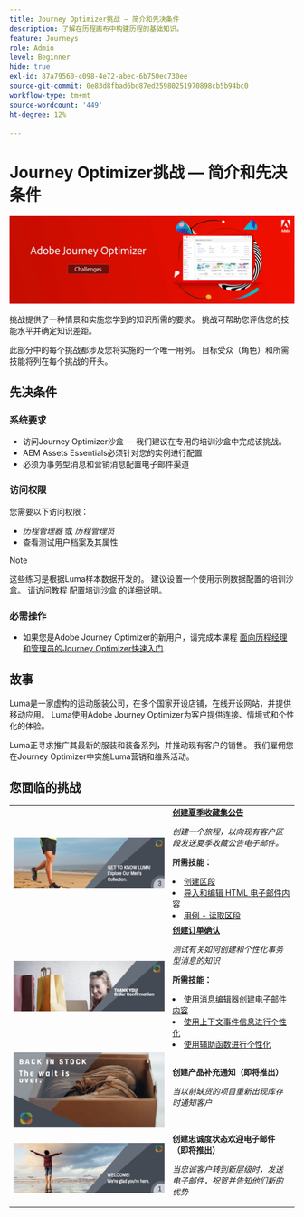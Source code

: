```yaml
---
title: Journey Optimizer挑战 — 简介和先决条件
description: 了解在历程画布中构建历程的基础知识。
feature: Journeys
role: Admin
level: Beginner
hide: true
exl-id: 87a79560-c098-4e72-abec-6b750ec730ee
source-git-commit: 0e83d8fbad6bd87ed25980251970898cb5b94bc0
workflow-type: tm+mt
source-wordcount: '449'
ht-degree: 12%

---
```


# Journey Optimizer挑战 — 简介和先决条件

![AJO挑战横幅](./assets/ajo-banner-challenges.png)

挑战提供了一种情景和实施您学到的知识所需的要求。 挑战可帮助您评估您的技能水平并确定知识差距。

此部分中的每个挑战都涉及您将实施的一个唯一用例。 目标受众（角色）和所需技能将列在每个挑战的开头。

## 先决条件

### 系统要求

* 访问Journey Optimizer沙盒 — 我们建议在专用的培训沙盒中完成该挑战。
* AEM Assets Essentials必须针对您的实例进行配置
* 必须为事务型消息和营销消息配置电子邮件渠道

### 访问权限

您需要以下访问权限：
* *历程管理器* 或 *历程管理员*
* 查看测试用户档案及其属性

>[!NOTE]
> 这些练习是根据Luma样本数据开发的。 建议设置一个使用示例数据配置的培训沙盒。 请访问教程 [配置培训沙盒](/help/tutorial-configure-a-training-sandbox/introduction-and-prerequisites.md) 的详细说明。

### 必需操作

* 如果您是Adobe Journey Optimizer的新用户，请完成本课程 [面向历程经理和管理员的Journey Optimizer快速入门](https://experienceleague.adobe.com/?recommended=JourneyOptimizer-U-1-2021.1).


## 故事

Luma是一家虚构的运动服装公司，在多个国家开设店铺，在线开设网站，并提供移动应用。 Luma使用Adobe Journey Optimizer为客户提供连接、情境式和个性化的体验。

Luma正寻求推广其最新的服装和装备系列，并推动现有客户的销售。 我们雇佣您在Journey Optimizer中实施Luma营销和维系活动。

## 您面临的挑战

<table>
<tr>
<td>
 <div>
      <a href="summer-collection-announcement-challenge.md">
        <img alt="夏季收藏公告图像" src="./assets/email-assets/luma-transactional-onboarding-3.png"/>
      </a>
      </div>
  </td>
  <td>
   <strong><a href="summer-collection-announcement-challenge.md">创建夏季收藏集公告 </strong>
    </a>
      <p>
      <em>创建一个旅程，以向现有客户区段发送夏季收藏公告电子邮件。 </em>
      <p>
      <b>所需技能：</b>
      <li><a href="https://experienceleague.adobe.com/docs/journey-optimizer-learn/tutorials/profiles-segments-subscriptions/create-segments.html"> 创建区段</li>
      <li><a href="https://experienceleague.adobe.com/docs/journey-optimizer-learn/tutorials/create-messages/create-emails/import-and-author-html-email-content.html">导入和编辑 HTML 电子邮件内容</li>
      <li><a href="https://experienceleague.adobe.com/docs/journey-optimizer-learn/tutorials/create-journeys/use-case-read-segment.html">用例 - 读取区段</li>
  </td>
  </tr>
  <tr>
  <td>
  <div>
    <a href="order-confirmation-challenge.md">
      <img alt="Luma电子邮件" src="./assets/email-assets/luma-transactional-order-confirmation.png"/>
    </a>
  </td>
  <td>
      <a href="order-confirmation-challenge.md">
    <strong><a href="order-confirmation-challenge.md">创建订单确认</strong>
    </a>
    <div>
    <p>
    <em>测试有关如何创建和个性化事务型消息的知识
    </em>
    <p>
    <b>所需技能：</b>
      <li><a href="https://experienceleague.adobe.com/docs/journey-optimizer-learn/tutorials/create-messages/create-email-content-with-the-message-editor.html"> 使用消息编辑器创建电子邮件内容</li>
      <li><a href="https://experienceleague.adobe.com/docs/journey-optimizer-learn/tutorials/personalize-content/use-contextual-event-information-for-personalization.html">使用上下文事件信息进行个性化</li>
      <li><a href="https://experienceleague.adobe.com/docs/journey-optimizer-learn/tutorials/personalize-content/use-helper-functions-for-personalization.html?lang=en">使用辅助函数进行个性化</li>
  </td>
  </tr>
  <tr>
    <td>
    <div>
    <a>
      <img alt="Luma产品补充" src="./assets/email-assets/luma-ProductReplenishment.png"/>
    </a>
    </div>
    <td>
    <div >
      <strong>创建产品补充通知（即将推出）</strong>
    </a>
    </div>
    <p>
    <em>当以前缺货的项目重新出现库存时通知客户</em>
    <p>
  </td>
  </tr>
  <tr>
    <td>
    <div>
    <a>
      <img alt="欢迎" src="./assets/email-assets/luma-transactional-onboarding-1.png"/>
    </a>
    </div>
    <td>
    <div >
      <a>
    <strong>创建忠诚度状态欢迎电子邮件（即将推出） </strong>
    </a>
    </div>
    <p>
    <em>当忠诚客户转到新层级时，发送电子邮件，祝贺并告知他们新的优势</em>
    <p>
  </td>
  </tr>
</table>
